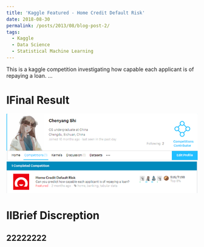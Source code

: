 ```yaml
---
title: 'Kaggle Featured - Home Credit Default Risk'
date: 2018-08-30
permalink: /posts/2013/08/blog-post-2/
tags:
  - Kaggle
  - Data Science
  - Statistical Machine Learning
---
```


This is a kaggle competition investigating how capable each applicant is of repaying a loan.
...

ⅠFinal Result
======
![](../images/kaggle-profile.PNG)
![](../images/kaggle-brown.PNG)

ⅡBrief Discreption
======

22222222
------
